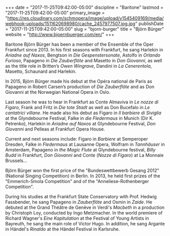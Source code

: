 +++
date = "2017-11-25T09:42:00-05:00"
discipline = "Baritone"
lastmod = "2017-11-25T09:42:00-05:00"
primary_image = "https://res.cloudinary.com/schmopera/image/upload/v1545409169/media/webhook-uploads/1511620698980/cache_2457977507.jpg.jpg"
publishDate = "2017-11-25T09:42:00-05:00"
slug = "bjorn-burger"
title = "Björn Bürger"
website = "http://www.bjoernbuerger.com/en/"
+++

Baritone Björn Bürger has been a member of the Ensemble of the Oper Frankfurt since 2013. In his first seasons with Frankfurt, he sang Harlekin in *Ariadne auf Naxos*, Bengtson in *Die Gespenstersonate*, Astolfo in *Orlando Furioso*, Papageno in *Die Zauberflöte* and Masetto in *Don Giovanni*, as well as the title role in Britten’s *Owen Wingrave*, Dandini in *La Cenerentola*, Masetto, Schaunard and Harlekin.
 
In 2015, Björn Bürger made his debut at the Opéra national de Paris as Papageno in Robert Carsen’s production of *Die Zauberflöte* and as Don Giovanni at the Norwegian National Opera in Oslo.
 
Last season he was to hear in Frankfurt as Conte Almaviva in *Le nozze di Figaro*, Frank and Fritz in *Die tote Stadt* as well as Don Bucefalo in *Le cantatrici villane*. He made also his debut as Figaro in *Il barbiere di Siviglia* at the Glyndebourne Festival, Falke in *die Fledermaus* in Munich (Dir K. Petrenko), Harlekin in *Ariadne auf Naxos* at Glyndebourne Festival, *Don Giovanni* and Pelleas at Frankfurt Opera House.
 
Current and next seasons include: Figaro in *Barbiere* at Semperoper Dresden, Falke in *Fledermaus* at Lausanne Opera, Wolfram in *Tannhäuser* in Amsterdam, Papageno in *the Magic Flute* at Glyndebourne festival, *Billy Budd* in Frankfurt, *Don Giovanni* and Conte (*Nozze di Figaro*) at La Monnaie Brussels...
 
Björn Bürger won the first price of the "Bundeswettbewerb Gesang 2012" (National Singing Competition) in Berlin. In 2013, he held first prizes of the "Emmerich-Smola Competition" and of the "Anneliese-Rothenberger Competition".
 
During his studies at the Frankfurt State Conservatory with Prof. Hedwig Fassbender, he sang Papageno in *Zauberflöte* and Osmin in *Zaide*. He debuted at the Grand Théâtre de Genève in Verdi's *Macbeth* in a production by Christoph Loy, conducted by Ingo Metzmacher. In the world premiere of Richard Wagner's *Eine Kapitulation* at the Festival of Young Artists in Bayreuth, he sang the main role of Victor Hugo. In addition, he sang Argante in Händel's *Rinaldo* at the Händel Festival in Karlsruhe.
